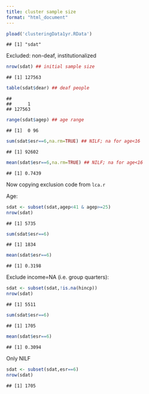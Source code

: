 ```yaml
---
title: cluster sample size
format: "html_document"
---
```



```r
pload('clusteringData1yr.RData')
```

```
## [1] "sdat"
```
Excluded: non-deaf, institutionalized


```r
nrow(sdat) ## initial sample size
```

```
## [1] 127563
```

```r
table(sdat$dear) ## deaf people
```

```
## 
##      1 
## 127563
```

```r
range(sdat$agep) ## age range
```

```
## [1]  0 96
```

```r
sum(sdat$esr==6,na.rm=TRUE) ## NILF; na for age<16
```

```
## [1] 92602
```

```r
mean(sdat$esr==6,na.rm=TRUE) ## NILF; na for age<16
```

```
## [1] 0.7439
```

Now copying exclusion code from `lca.r`

Age:

```r
sdat <- subset(sdat,agep<41 & agep>=25)
nrow(sdat)
```

```
## [1] 5735
```

```r
sum(sdat$esr==6)
```

```
## [1] 1834
```

```r
mean(sdat$esr==6)
```

```
## [1] 0.3198
```

Exclude income=NA (i.e. group quarters):

```r
sdat <- subset(sdat,!is.na(hincp))
nrow(sdat)
```

```
## [1] 5511
```

```r
sum(sdat$esr==6)
```

```
## [1] 1705
```

```r
mean(sdat$esr==6)
```

```
## [1] 0.3094
```

Only NILF

```r
sdat <- subset(sdat,esr==6)
nrow(sdat)
```

```
## [1] 1705
```
